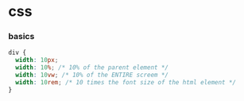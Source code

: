 #  css

###  basics

``` css
div {
  width: 10px;
  width: 10%; /* 10% of the parent element */
  width: 10vw; /* 10% of the ENTIRE screem */
  width: 10rem; /* 10 times the font size of the html element */
}
```


